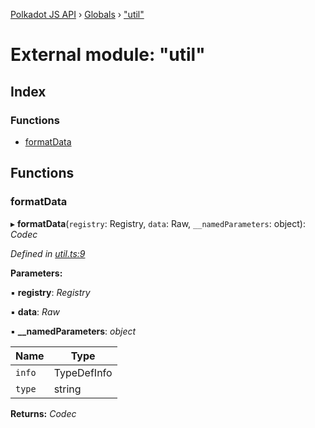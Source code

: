 [Polkadot JS API](../README.md) › [Globals](../globals.md) › ["util"](_util_.md)

# External module: "util"

## Index

### Functions

* [formatData](_util_.md#formatdata)

## Functions

###  formatData

▸ **formatData**(`registry`: Registry, `data`: Raw, `__namedParameters`: object): *Codec*

*Defined in [util.ts:9](https://github.com/polkadot-js/api/blob/9bf854445c/packages/api-contract/src/util.ts#L9)*

**Parameters:**

▪ **registry**: *Registry*

▪ **data**: *Raw*

▪ **__namedParameters**: *object*

Name | Type |
------ | ------ |
`info` | TypeDefInfo |
`type` | string |

**Returns:** *Codec*
